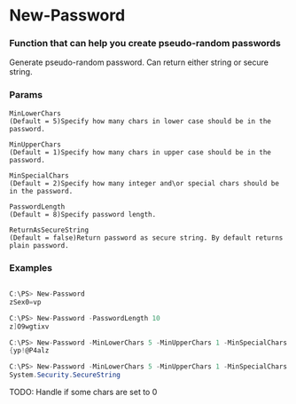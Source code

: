 # New-Password

### Function that can help you create pseudo-random passwords

Generate pseudo-random password. Can return either string or secure string. 

### Params
```
MinLowerChars
(Default = 5)Specify how many chars in lower case should be in the password.

MinUpperChars
(Default = 1)Specify how many chars in upper case should be in the password.

MinSpecialChars
(Default = 2)Specify how many integer and\or special chars should be in the password.

PasswordLength
(Default = 8)Specify password length.
        
ReturnAsSecureString
(Default = false)Return password as secure string. By default returns plain password.
```

### Examples
```csharp

C:\PS> New-Password
zSex0=vp

C:\PS> New-Password -PasswordLength 10
z]O9wgtixv

C:\PS> New-Password -MinLowerChars 5 -MinUpperChars 1 -MinSpecialChars 4
{yp!@P4alz

C:\PS> New-Password -MinLowerChars 5 -MinUpperChars 1 -MinSpecialChars 4 -ReturnAsSecureString
System.Security.SecureString
```

TODO: Handle if some chars are set to 0